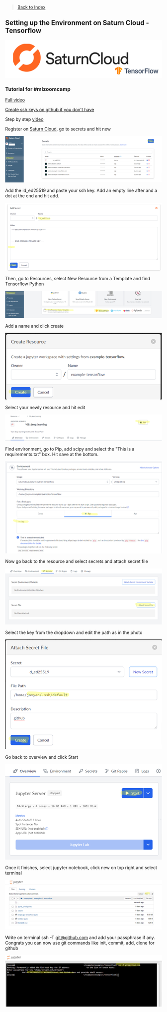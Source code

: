 > [Back to Index](README.md)


## Setting up the Environment on Saturn Cloud - Tensorflow

![logo](https://github.com/dimzachar/mlzoomcamp/blob/master/Notes/Images/saturn%20tensorflow.png)

### Tutorial for #mlzoomcamp

[Full video](https://www.youtube.com/watch?v=WZCjsyV8hZE&list=PL3MmuxUbc_hIhxl5Ji8t4O6lPAOpHaCLR&index=76)

[Create ssh keys on github if you don't have](https://docs.github.com/en/authentication/connecting-to-github-with-ssh/generating-a-new-ssh-key-and-adding-it-to-the-ssh-agent?platform=windows)

Step by step [video](https://www.youtube.com/watch?v=8X4u9sca3Io)

Register on [Saturn Cloud](https://saturncloud.io), go to secrets and hit new

![sa](https://github.com/dimzachar/mlzoomcamp/blob/master/Notes/Images/Saturn-Cloud.png)

Add the id_ed25519 and paste your ssh key. Add an empty line after and a dot at the end and hit add.

![sa1](https://github.com/dimzachar/mlzoomcamp/blob/master/Notes/Images/Saturn-Cloud%20(1).png)

Then, go to Resources, select New Resource from a Template and find Tensorflow Python

![sa2](https://github.com/dimzachar/mlzoomcamp/blob/master/Notes/Images/Saturn-Cloud%20(2).png)

Add a name and click create

![sa3](https://github.com/dimzachar/mlzoomcamp/blob/master/Notes/Images/Saturn-Cloud%20(3).png)

Select your newly resource and hit edit

![sa4](https://github.com/dimzachar/mlzoomcamp/blob/master/Notes/Images/Saturn-Cloud%20(4).png)

Find environment, go to Pip, add scipy and select the "This is a requirements.txt" box. Hit save at the bottom.

![sa5](https://github.com/dimzachar/mlzoomcamp/blob/master/Notes/Images/Saturn-Cloud%20(5).png)

Now go back to the resource and select secrets and attach secret file

![sa6](https://github.com/dimzachar/mlzoomcamp/blob/master/Notes/Images/Saturn-Cloud%20(6).png)

Select the key from the dropdown and edit the path as in the photo

![sa7](https://github.com/dimzachar/mlzoomcamp/blob/master/Notes/Images/Saturn-Cloud%20(7).png)

Go back to overview and click Start

![sa8](https://github.com/dimzachar/mlzoomcamp/blob/master/Notes/Images/Saturn-Cloud%20(8).png)

Once it finishes, select jupyter notebook, click new on top right and select terminal

![sa9](https://github.com/dimzachar/mlzoomcamp/blob/master/Notes/Images/examples-examples-tensorflow-.png)

Write on terminal 
ssh -T git@github.com 
and add your passphrase if any. Congrats you can now use git commands like init, commit, add, clone for github

![sa10](https://github.com/dimzachar/mlzoomcamp/blob/master/Notes/Images/terminal_tensorflow.png)
